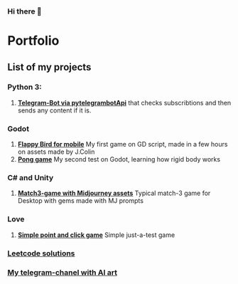 ### Hi there 👋


# Portfolio
## List of my projects

### Python 3:
1. [**Telegram-Bot via pytelegrambotApi**](https://github.com/TomYumCoder/Telebot_subscribtions_checker)  that checks subscribtions and then sends any content if it is.

### Godot
1. [**Flappy Bird for mobile**](https://github.com/TomYumCoder/Flappy-Bird) My first game on GD script, made in a few hours on assets made by J.Colin
2. [**Pong game**](https://github.com/TomYumCoder/Godot-simple-pong-game) My second test on Godot, learning how rigid body works

### C# and Unity
1. [**Match3-game with Midjourney assets**](https://github.com/TomYumCoder/Match-3-game-on-Unity) Typical match-3 game for Desktop with gems made with MJ prompts

### Love 
1. [**Simple point and click game**](https://github.com/TomYumCoder/Lua2-simple-point-and-click-game) Simple just-a-test game

### [**Leetcode solutions**](https://github.com/TomYumCoder/LeetCodeSolutions)

### [My telegram-chanel with AI art](https://t.me/ai_drawing)


<!--
**TomYumCoder/TomYumCoder** is a ✨ _special_ ✨ repository because its `README.md` (this file) appears on your GitHub profile.

Here are some ideas to get you started:

- 🔭 I’m currently working on ...
- 🌱 I’m currently learning ...
- 👯 I’m looking to collaborate on ...
- 🤔 I’m looking for help with ...
- 💬 Ask me about ...
- 📫 How to reach me: ...
- 😄 Pronouns: ...
- ⚡ Fun fact: ...
-->
